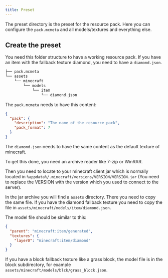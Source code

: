 ```yaml
---
title: Preset
---
```


The preset directory is the preset for the resource pack. 
Here you can configure the `pack.mcmeta` and all models/textures and everything else.

## Create the preset

You need this folder structure to have a working resource pack.
If you have an item with the fallback texture diamond, you need to have a `diamond.json`.

```markdown
├── pack.mcmeta
└── assets
    └── minecraft 
        └── models
            └── item
                └── diamond.json
```

The `pack.mcmeta` needs to have this content:

```json title="pack.mcmeta"
{
  "pack": {
    "description": "The name of the resource pack",
    "pack_format": 7
  }
}
```

The `diamond.json` needs to have the same content as the default texture of minecraft.

To get this done, you need an archive reader like 7-zip or WinRAR.

Then you need to locate to your minecraft client jar which is normally located in `%appdata%/.minecraft/versions/VERSION/VERSION.jar` 
(You need to replace the VERSION with the version which you used to connect to the server).

In the jar archive you will find a `assets` directory. There you need to copy the same file. If you have the diamond fallback texture 
you need to copy the file in `assets/minecraft/models/item/diamond.json`.

The model file should be similar to this:
```json title="assets/minecraft/models/item/diamond.json"
{
  "parent": "minecraft:item/generated",
  "textures": {
    "layer0": "minecraft:item/diamond"
  }
}
```

If you have a block fallback texture like a grass block, the model file is in the block subdirectory, 
for example `assets/minecraft/models/blck/grass_block.json`.
